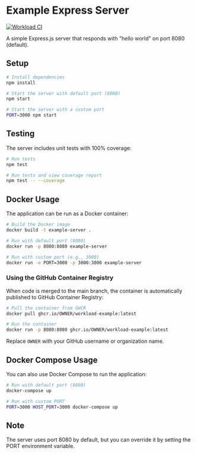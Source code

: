 # Example Express Server

[![Workload CI](https://github.com/user/repo/actions/workflows/workload.yml/badge.svg)](https://github.com/user/repo/actions/workflows/workload.yml)

A simple Express.js server that responds with "hello world" on port 8080 (default).

## Setup

```bash
# Install dependencies
npm install

# Start the server with default port (8080)
npm start

# Start the server with a custom port
PORT=3000 npm start
```

## Testing

The server includes unit tests with 100% coverage:

```bash
# Run tests
npm test

# Run tests and view coverage report
npm test -- --coverage
```

## Docker Usage

The application can be run as a Docker container:

```bash
# Build the Docker image
docker build -t example-server .

# Run with default port (8080)
docker run -p 8080:8080 example-server

# Run with custom port (e.g., 3000)
docker run -e PORT=3000 -p 3000:3000 example-server
```

### Using the GitHub Container Registry

When code is merged to the main branch, the container is automatically published to GitHub Container Registry:

```bash
# Pull the container from GHCR
docker pull ghcr.io/OWNER/workload-example:latest

# Run the container
docker run -p 8080:8080 ghcr.io/OWNER/workload-example:latest
```

Replace `OWNER` with your GitHub username or organization name.

## Docker Compose Usage

You can also use Docker Compose to run the application:

```bash
# Run with default port (8080)
docker-compose up

# Run with custom PORT
PORT=3000 HOST_PORT=3000 docker-compose up
```

## Note
The server uses port 8080 by default, but you can override it by setting the PORT environment variable. 



